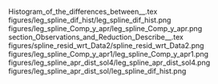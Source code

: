 Histogram_of_the_differences_between__.tex
figures/leg_spline_dif_hist/leg_spline_dif_hist.png
figures/leg_spline_Comp_y_apr/leg_spline_Comp_y_apr.png
section_Observations_and_Reduction_Describe__.tex
figures/spline_resid_wrt_Data2/spline_resid_wrt_Data2.png
figures/leg_spline_Comp_y_apr1/leg_spline_Comp_y_apr1.png
figures/leg_spline_apr_dist_sol4/leg_spline_apr_dist_sol4.png
figures/leg_spline_apr_dist_sol/leg_spline_dif_hist.png
